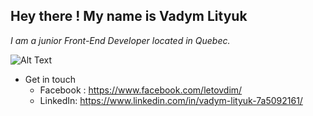 
## Hey there ! My name is Vadym Lityuk

*I am a junior Front-End Developer located in Quebec.*

![Alt Text](https://sun9-41.userapi.com/impf/JdLFDVUzumOqFRlgYWAeDjPhLtw8QJZZgFWcGA/SYnGPPKsMek.jpg?size=993x274&quality=96&proxy=1&sign=761a16b274b6ac10990eba17933d76b6)


* Get in touch
  * Facebook : https://www.facebook.com/letovdim/
  * LinkedIn: https://www.linkedin.com/in/vadym-lityuk-7a5092161/




 

